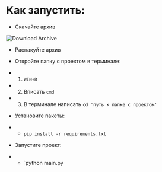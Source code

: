 # Как запустить:


* Скачайте архив


 ![Download Archive](https://sites.northwestern.edu/researchcomputing/files/2021/05/github.png "a title")

* Распакуйте архив


* Откройте папку с проектом в терминале: 
* 1. `WIN+R`
* 2. Вписать `cmd`
* 3. В терминале написать `cd 'путь к папке с проектом'`


* Установите пакеты: 
* - `pip install -r requirements.txt`

* Запустите проект: 
* - `python main.py